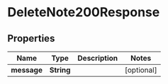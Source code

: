 

# DeleteNote200Response


## Properties

| Name | Type | Description | Notes |
|------------ | ------------- | ------------- | -------------|
|**message** | **String** |  |  [optional] |



